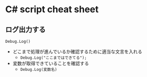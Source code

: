 # C# script cheat sheet
## ログ出力する  
`Debug.Log()`  
- どこまで処理が進んでいるか確認するために適当な文言を入れる
  - `Debug.Log("ここまではできてる");`  
- 変数が取得できていることを確認する  
  - `Debug.Log(変数名)`  
